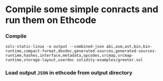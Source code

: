 # Compile some simple conracts and run them on Ethcode

### Compile
```
solc-static-linux -o output --combined-json abi,asm,ast,bin,bin-runtime,compact-format,devdoc,generated-sources,generated-sources-runtime,hashes,interface,metadata,opcodes,srcmap,srcmap-runtime,storage-layout,userdoc solidity-examples/greeter.sol
```

### Load output `JSON` in ethcode from output directory